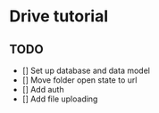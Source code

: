 # Drive tutorial

## TODO

- [] Set up database and data model
- [] Move folder open state to url
- [] Add auth
- [] Add file uploading

